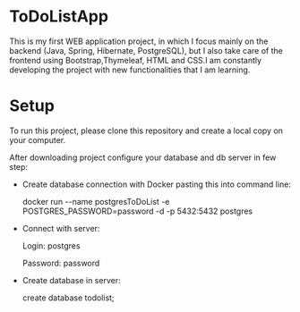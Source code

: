 # ToDoListApp

This is my first WEB application project, in which I focus mainly on the backend (Java, Spring, Hibernate, PostgreSQL), but I also take care of the frontend using Bootstrap,Thymeleaf, HTML and CSS.I am constantly developing the project with new functionalities that I am learning.

# Setup
To run this project, please clone this repository and create a local copy on your computer.

After downloading project configure your database and db server in few step:

* Create database connection with Docker pasting this into command line:
  
  docker run --name postgresToDoList -e POSTGRES_PASSWORD=password -d -p 5432:5432 postgres

* Connect with server:
  
  Login: postgres
  
  Password: password

* Create database in server:
  
  create database todolist;
